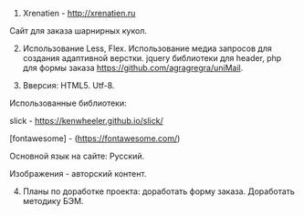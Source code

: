 1. Xrenatien - <http://xrenatien.ru>

Сайт для заказа шарнирных кукол.

2. Использование Less, Flex. Использование медиа запросов для создания адаптивной верстки. jquery библиотеки для header, php для формы заказа <https://github.com/agragregra/uniMail>.

3. Вверсия: HTML5. Utf-8.

Использованные библиотеки:

slick - <https://kenwheeler.github.io/slick/>

<script src="https://ajax.googleapis.com/ajax/libs/jquery/3.5.1/jquery.min.js"></script>

[fontawesome] - (https://fontawesome.com/)

Основной язык на сайте: Русский.

Изображения - авторский контент.

4. Планы по доработке проекта: доработать форму заказа. Доработать методику БЭМ.


